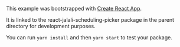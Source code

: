 This example was bootstrapped with [Create React App](https://github.com/facebook/create-react-app).

It is linked to the react-jalali-scheduling-picker package in the parent directory for development purposes.

You can run `yarn install` and then `yarn start` to test your package.
